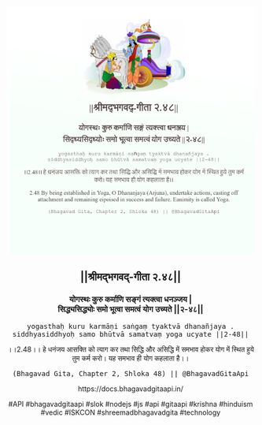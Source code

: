 <img src="../../asset/BG_2_48.png"/>
<center><h2>||श्रीमद्‍भगवद्‍-गीता २.४८||</h2>
<h3>योगस्थः कुरु कर्माणि सङ्गं त्यक्त्वा धनञ्जय |<br/>सिद्ध्यसिद्ध्योः समो भूत्वा समत्वं योग उच्यते ||२-४८||</h3>
<pre>yogasthaḥ kuru karmāṇi saṅgaṃ tyaktvā dhanañjaya .<br/>siddhyasiddhyoḥ samo bhūtvā samatvaṃ yoga ucyate ||2-48||</pre>
<p>।।2.48।। हे धनंजय  आसक्ति को त्याग कर तथा सिद्धि और असिद्धि में समभाव होकर योग में स्थित हुये तुम कर्म करो। यह समभाव ही योग कहलाता है।।</p>
<pre>(Bhagavad Gita, Chapter 2, Shloka 48) || @BhagavadGitaApi</pre><p>https://docs.bhagavadgitaapi.in/</p><p>#API #bhagavadgitaapi #slok #nodejs #js #api #gitaapi #krishna #hinduism #vedic #ISKCON #shreemadbhagavadgita #technology</p></center>